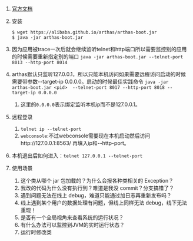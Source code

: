 1. [官方文档](https://alibaba.github.io/arthas/install-detail.html)
2. 安装
    ```
    $ wget https://alibaba.github.io/arthas/arthas-boot.jar
    $ java -jar arthas-boot.jar
    ```
3. 因为应用被trace一次后就会继续监听telnet和http端口所以需要监控别的应用的时候需要重新指定别的端口
`java -jar arthas-boot.jar --telnet-port 8013 --http-port 8014`
4. arthas默认只监听127.0.0.1，所以只能本机访问如果需要远程访问启动的时候需要带参数--target-ip 0.0.0.0。启动的时候最佳实践命令
`java -jar arthas-boot.jar <pid>  --telnet-port 8017 --http-port 8018 --target-ip 0.0.0.0`
    1. 这里的`0.0.0.0`表示绑定监听本机ip而不是127.0.0.1。
1. 远程登录 
    1. `telnet ip --telnet-port`  
    2. `webconsole`:不过webconsole需要现在本机启动然后访问http://127.0.0.1:8563/ 再填入ip和--http-port。
1. 本机退出后如何进入：`telnet 127.0.0.1 --telnet-port`   

1. 使用场景
    1. 这个类从哪个 jar 包加载的？为什么会报各种类相关的 Exception？
    1. 我改的代码为什么没有执行到？难道是我没 commit？分支搞错了？
    1. 遇到问题无法在线上 debug，难道只能通过加日志再重新发布吗？
    1.  线上遇到某个用户的数据处理有问题，但线上同样无法 debug，线下无法重现！
    1. 是否有一个全局视角来查看系统的运行状况？
    1. 有什么办法可以监控到JVM的实时运行状态？
    1. 运行时修改类


